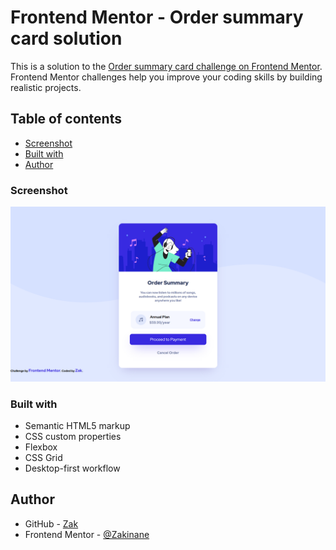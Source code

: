 # Frontend Mentor - Order summary card solution

This is a solution to the [Order summary card challenge on Frontend Mentor](https://www.frontendmentor.io/challenges/order-summary-component-QlPmajDUj). Frontend Mentor challenges help you improve your coding skills by building realistic projects.

## Table of contents

- [Screenshot](#screenshot)
- [Built with](#built-with)
- [Author](#author)

### Screenshot

![](./Screenshot.png)


### Built with

- Semantic HTML5 markup
- CSS custom properties
- Flexbox
- CSS Grid
- Desktop-first workflow

## Author

- GitHub - [Zak](https://github.com/Zakinane)
- Frontend Mentor - [@Zakinane](https://www.frontendmentor.io/profile/Zakinane)
